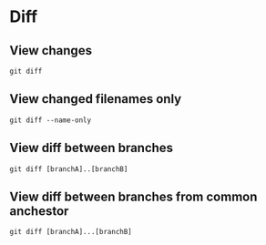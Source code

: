 # Diff

## View changes
```
git diff
```

## View changed filenames only
```
git diff --name-only
```

## View diff between branches
```
git diff [branchA]..[branchB]
```

## View diff between branches from common anchestor
```
git diff [branchA]...[branchB]
```
